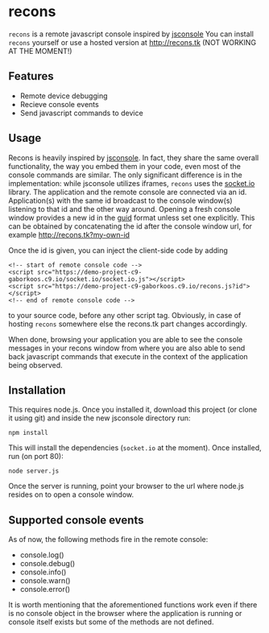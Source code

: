 recons
======

`recons` is a remote javascript console inspired by [jsconsole](http://jsconsole.com)
You can install `recons` yourself or use a hosted version at http://recons.tk (NOT WORKING AT THE MOMENT!) 

Features
--------

* Remote device debugging
* Recieve console events
* Send javascript commands to device

Usage
-----

Recons is heavily inspired by [jsconsole](http://jsconsole.com). In fact, they share the same overall functionality, the way you embed them in your code, even most of the console commands are similar. The only significant difference is in the implementation: while jsconsole utilizes iframes, `recons` uses the [socket.io](http://socket.io) library.
The application and the remote console are connected via an id. Application(s) with the same id broadcast to the console window(s) listening to that id and the other way around.
Opening a fresh console window provides a new id in the [guid](http://en.wikipedia.org/wiki/Globally_unique_identifier) format unless set one explicitly. This can be obtained by concatenating the id after the console window url, for example
http://recons.tk?my-own-id

Once the id is given, you can inject the client-side code by adding 

    <!-- start of remote console code -->
    <script src="https://demo-project-c9-gaborkoos.c9.io/socket.io/socket.io.js"></script>
    <script src="https://demo-project-c9-gaborkoos.c9.io/recons.js?id"></script>
    <!-- end of remote console code --> 

to your source code, before any other script tag. Obviously, in case of hosting `recons` somewhere else the recons.tk part changes accordingly.

When done, browsing your application you are able to see the console messages in your recons window from where you are also able to send back javascript commands that execute in the context of the application being observed.

Installation
------------

This requires node.js. Once you installed it, download this project (or clone it using git) and inside the new jsconsole directory run:

`npm install`

This will install the dependencies (`socket.io` at the moment).
Once installed, run (on port 80):

`node server.js`

Once the server is running, point your browser to the url where node.js resides on to open a console window.

Supported console events
------------------------

As of now, the following methods fire in the remote console:
* console.log()
* console.debug()
* console.info()
* console.warn()
* console.error()

It is worth mentioning that the aforementioned functions work even if there is no console object in the browser where the application is running or console itself exists but some of the methods are not defined.